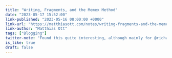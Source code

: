 ```yaml
---
title: "Writing, Fragments, and the Memex Method"
date: "2023-05-17 15:52:00"
link-published: "2023-05-16 08:00:00 +0000"
link-url: "https://matthiasott.com/notes/writing-fragments-and-the-memex-method"
link-author: "Matthias Ott"
tags: ["Blogging"]
twitter-note: "Found this quite interesting, although mainly for @richardcarter who’s more  into this writing-as-second-brain stuff (I think!) It does mention Rick  Rubin’s book, which he reviewed recently."
is_like: true
draft: false
---
```


